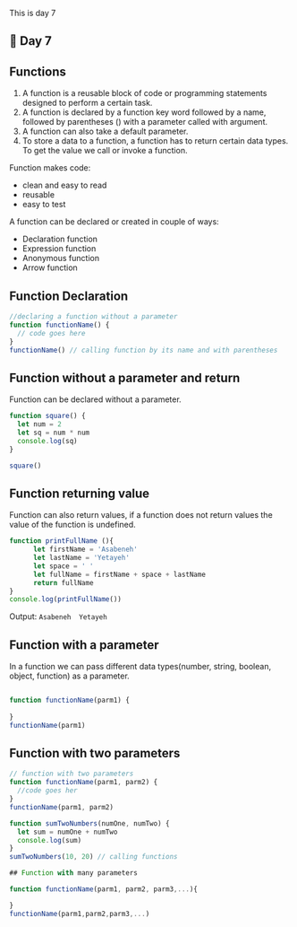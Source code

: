This is day 7
## 📔 Day 7
## Functions


1) A function is a reusable block of code or programming statements designed to perform a certain task.
2)  A function is declared by a function key word followed by a name, followed by parentheses () with a parameter  called with argument. 
3) A function can also take a default parameter. 
4) To store a data to a function, a function has to return certain data types. To get the value we call or invoke a function. 

Function makes code:

* clean and easy to read
* reusable
* easy to test

A function can be declared or created in couple of ways:

* Declaration function
* Expression function
* Anonymous function
* Arrow function
## Function Declaration
```javascript
//declaring a function without a parameter
function functionName() {
  // code goes here
}
functionName() // calling function by its name and with parentheses
```
## Function without a parameter and return
Function can be declared without a parameter.

```javascript
function square() {
  let num = 2
  let sq = num * num
  console.log(sq)
}

square() 
```

## Function returning value
Function can also return values, if a function does not return values the value of the function is undefined.
```javascript
function printFullName (){
      let firstName = 'Asabeneh'
      let lastName = 'Yetayeh'
      let space = ' '
      let fullName = firstName + space + lastName
      return fullName
}
console.log(printFullName())
  ```
  Output:
  ````Asabeneh  Yetayeh````
## Function with a parameter
In a function we can pass different data types(number, string, boolean, object, function) as a parameter.
```javascript

function functionName(parm1) {
  
}
functionName(parm1) 
```

## Function with two parameters
```javascript
// function with two parameters
function functionName(parm1, parm2) {
  //code goes her
}
functionName(parm1, parm2) 
```
```javascript
function sumTwoNumbers(numOne, numTwo) {
  let sum = numOne + numTwo
  console.log(sum)
}
sumTwoNumbers(10, 20) // calling functions
```
```javascript
## Function with many parameters

function functionName(parm1, parm2, parm3,...){

}
functionName(parm1,parm2,parm3,...) 
```


